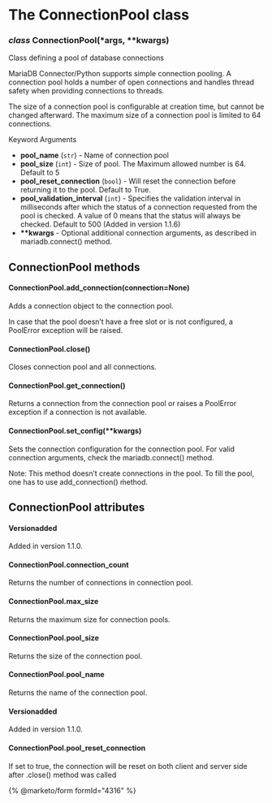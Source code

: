 # The ConnectionPool class

### *class* ConnectionPool(\*args, \*\*kwargs)

Class defining a pool of database connections

MariaDB Connector/Python supports simple connection pooling.
A connection pool holds a number of open connections and handles
thread safety when providing connections to threads.

The size of a connection pool is configurable at creation time,
but cannot be changed afterward. The maximum size of a connection
pool is limited to 64 connections.

Keyword Arguments

* **pool_name** (`str`) - Name of connection pool
* **pool_size** (`int`) - Size of pool. The Maximum allowed number is 64. Default to 5
* **pool_reset_connection** (`bool`) - Will reset the connection before returning it to the pool. Default to True.
* **pool_validation_interval** (`int`) - Specifies the validation interval in milliseconds after which the status of a connection requested from the pool is checked. A value of 0 means that the status will always be checked. Default to 500 (Added in version 1.1.6)
* **\*\*kwargs** - Optional additional connection arguments, as described in mariadb.connect() method.

## ConnectionPool methods

#### ConnectionPool.add_connection(connection=None)

Adds a connection object to the connection pool.

In case that the pool doesn’t have a free slot or is not configured,
a PoolError exception will be raised.

#### ConnectionPool.close()

Closes connection pool and all connections.

#### ConnectionPool.get_connection()

Returns a connection from the connection pool or raises a PoolError
exception if a connection is not available.

#### ConnectionPool.set_config(\*\*kwargs)

Sets the connection configuration for the connection pool.
For valid connection arguments, check the mariadb.connect() method.

Note: This method doesn’t create connections in the pool.
To fill the pool, one has to use add_connection() ḿethod.

## ConnectionPool attributes

#### Versionadded
Added in version 1.1.0.

#### ConnectionPool.connection_count

Returns the number of connections in connection pool.

#### ConnectionPool.max_size

Returns the maximum size for connection pools.

#### ConnectionPool.pool_size

Returns the size of the connection pool.

#### ConnectionPool.pool_name

Returns the name of the connection pool.

#### Versionadded
Added in version 1.1.0.

#### ConnectionPool.pool_reset_connection

If set to true, the connection will be reset on both client and server
side after .close() method was called

{% @marketo/form formId="4316" %}
